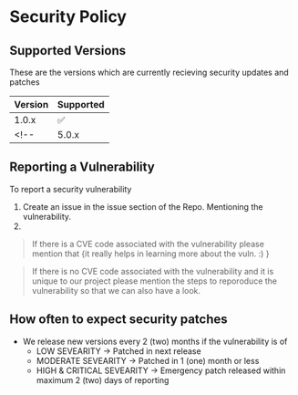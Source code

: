 # Security Policy

## Supported Versions

These are the versions which are currently recieving security updates and patches

| Version | Supported          |
| ------- | ------------------ |
| 1.0.x   | :white_check_mark: |
<!-- | 5.0.x   | :x:                | -->

## Reporting a Vulnerability

To report a security vulnerability
1.  Create an issue in the issue section of the Repo. Mentioning the vulnerability.
2.  
> If there is a CVE code associated with the vulnerability please mention that {it really helps in learning more about the vuln.  :) }

> If there is no CVE code associated with the vulnerability and it is unique to our project please mention the steps to reporoduce the vulnerability so that we can also have a look.

## How often to expect security patches

+ We release new versions every 2 (two) months if the vulnerability is of
  - LOW SEVEARITY  -> Patched in next release
  - MODERATE SEVEARITY -> Patched in  1 (one) month or less
  - HIGH & CRITICAL SEVEARITY -> Emergency patch released within maximum 2 (two) days of reporting
